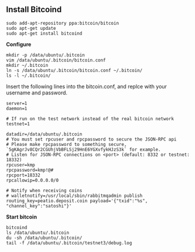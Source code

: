 ## Install Bitcoind

    sudo add-apt-repository ppa:bitcoin/bitcoin
    sudo apt-get update
    sudo apt-get install bitcoind

**Configure**

    mkdir -p /data/ubuntu/.bitcoin
    vim /data/ubuntu/.bitcoin/bitcoin.conf
    mkdir ~/.bitcoin
    ln -s /data/ubuntu/.bitcoin/bitcoin.conf ~/.bitcoin/
    ls -l ~/.bitcoin/

Insert the following lines into the bitcoin.conf, and replce with your username and password.

    server=1
    daemon=1

    # If run on the test network instead of the real bitcoin network
    testnet=1

    datadir=/data/ubuntu/.bitcoin
    # You must set rpcuser and rpcpassword to secure the JSON-RPC api
    # Please make rpcpassword to something secure, `5gKAgrJv8CQr2CGUhjVbBFLSj29HnE6YGXvfykHJzS3k` for example.
    # Listen for JSON-RPC connections on <port> (default: 8332 or testnet: 18332)
    rpcuser=kmp
    rpcpassword=kmp!@#
    rpcport=18332
    rpcallowip=0.0.0.0/0

    # Notify when receiving coins
    # walletnotify=/usr/local/sbin/rabbitmqadmin publish routing_key=peatio.deposit.coin payload='{"txid":"%s", "channel_key":"satoshi"}'

**Start bitcoin**

    bitcoind
    ls /data/ubuntu/.bitcoin
    du -sh /data/ubuntu/.bitcoin/
    tail -f /data/ubuntu/.bitcoin/testnet3/debug.log


